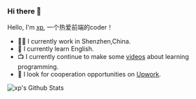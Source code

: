 

### Hi there 👋

Hello, I'm [xp](https://www.upwork.com/fl/huanqingzhu), 一个热爱前端的coder！

- 👨‍💼 I currently work in Shenzhen,China.
- 🏴󠁧󠁢󠁥󠁮󠁧󠁿 I currently learn English.
- 📺 I currently continue to make some [videos](https://www.ixigua.com/home/109529239261) about learning programming. 
- 👯 I look for cooperation opportunities on [Upwork](https://www.upwork.com/fl/huanqingzhu).
<!--
- 👯 I’m looking to collaborate on ...
- 🤔 I’m looking for help with ...
- 💬 Ask me about ...
- 📫 How to reach me: ...
- 😄 Pronouns: ...
- ⚡ Fun fact: ...
-->
![xp's Github Stats](https://github-readme-stats.vercel.app/api?username=xuepeng184&show_icons=true&title_color=fff&icon_color=79ff97&text_color=9f9f9f&bg_color=151515)

